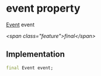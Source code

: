 


# event property







[Event](../../models_events_event_model/Event-class.md) event
  
_\<span class="feature"\>final\</span\>_






## Implementation

```dart
final Event event;
```







